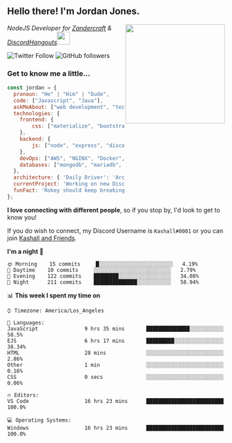 <h2> Hello there! I'm Jordan Jones.</h2>
<img align="right" src="https://jordanjones.org/hello%20there.gif" width="230">
<p><em>NodeJS Developer for <a href="https://github.com/Zandercraft">Zandercraft</a> & <a href="https://github.com/DiscordHangouts">DiscordHangouts</a><img src="https://media.giphy.com/media/WUlplcMpOCEmTGBtBW/giphy.gif" width="30"></em></p>

![Twitter Follow](https://img.shields.io/twitter/follow/kashalls?label=Follow)
![GitHub followers](https://img.shields.io/github/followers/kashalls?label=Follow&style=social)

### Get to know me a little...

```javascript
const jordan = {
  pronoun: "He" | "Him" | "Dude",
  code: ["Javascript", "Java"],
  askMeAbout: ["web development", "technology", "server racks", "databases"],
  technologies: {
    frontend: {
        css: ["materialize", "bootstrap"]
    },
    backend: {
        js: ["node", "express", "discord.js", "eslint"],
    },
    devOps: ["AWS", "NGINX", "Docker", "KVM"],
    databases: ["mongodb", "mariadb", "redis", "rethinkdb"]
  },
  architecture: { 'Daily Driver': 'Arch Linux', 'Server Applications': 'Ubuntu Focal' },
  currentProject: 'Working on new Discord Bot :)',
  funFact: 'Rokey should keep breaking things, he just needs to learn how to fix them.'
};
```

<b>I love connecting with different people</b>, so if you stop by, I'd look to get to know you!

If you do wish to connect, my Discord Username is `Kashall#0001` or you can join <a href="https://discord.gg/Xv7WKN">Kashall and Friends</a>.

<!--START_SECTION:waka-->
**I'm a night 🦉** 

```text
🌞 Morning    15 commits     █░░░░░░░░░░░░░░░░░░░░░░░░   4.19% 
🌆 Daytime    10 commits     ░░░░░░░░░░░░░░░░░░░░░░░░░   2.79% 
🌃 Evening    122 commits    ████████░░░░░░░░░░░░░░░░░   34.08% 
🌙 Night      211 commits    ██████████████░░░░░░░░░░░   58.94%

```


📊 **This week I spent my time on** 

```text
⌚︎ Timezone: America/Los_Angeles

💬 Languages: 
JavaScript               9 hrs 35 mins       ██████████████░░░░░░░░░░░   58.5% 
EJS                      6 hrs 17 mins       █████████░░░░░░░░░░░░░░░░   38.34% 
HTML                     28 mins             ░░░░░░░░░░░░░░░░░░░░░░░░░   2.86% 
Other                    1 min               ░░░░░░░░░░░░░░░░░░░░░░░░░   0.16% 
CSS                      0 secs              ░░░░░░░░░░░░░░░░░░░░░░░░░   0.06%

🔥 Editors: 
VS Code                  16 hrs 23 mins      █████████████████████████   100.0%

💻 Operating Systems: 
Windows                  16 hrs 23 mins      █████████████████████████   100.0%

```


<!--END_SECTION:waka-->

